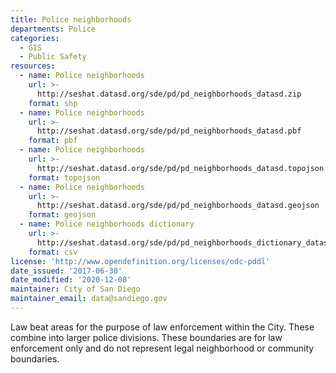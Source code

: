 ```yaml
---
title: Police neighborhoods
departments: Police
categories:
  - GIS
  - Public Safety
resources:
  - name: Police neighborhoods
    url: >-
      http://seshat.datasd.org/sde/pd/pd_neighborhoods_datasd.zip
    format: shp
  - name: Police neighborhoods
    url: >-
      http://seshat.datasd.org/sde/pd/pd_neighborhoods_datasd.pbf
    format: pbf
  - name: Police neighborhoods
    url: >-
      http://seshat.datasd.org/sde/pd/pd_neighborhoods_datasd.topojson
    format: topojson
  - name: Police neighborhoods
    url: >-
      http://seshat.datasd.org/sde/pd/pd_neighborhoods_datasd.geojson
    format: geojson
  - name: Police neighborhoods dictionary
    url: >-
      http://seshat.datasd.org/sde/pd/pd_neighborhoods_dictionary_datasd.csv
    format: csv
license: 'http://www.opendefinition.org/licenses/odc-pddl'
date_issued: '2017-06-30'
date_modified: '2020-12-08'
maintainer: City of San Diego
maintainer_email: data@sandiego.gov
---
```

Law beat areas for the purpose of law enforcement within the City. These combine into larger police divisions. These boundaries are for law enforcement only and do not represent legal neighborhood or community boundaries.
<!--more-->
